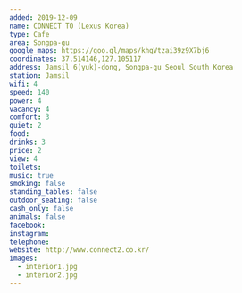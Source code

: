 ```yaml
---
added: 2019-12-09
name: CONNECT TO (Lexus Korea)
type: Cafe
area: Songpa-gu
google_maps: https://goo.gl/maps/khqVtzai39z9X7bj6
coordinates: 37.514146,127.105117
address: Jamsil 6(yuk)-dong, Songpa-gu Seoul South Korea
station: Jamsil
wifi: 4
speed: 140
power: 4
vacancy: 4
comfort: 3
quiet: 2
food: 
drinks: 3
price: 2
view: 4
toilets: 
music: true
smoking: false
standing_tables: false
outdoor_seating: false
cash_only: false
animals: false
facebook: 
instagram: 
telephone: 
website: http://www.connect2.co.kr/
images:
  - interior1.jpg
  - interior2.jpg
---
```

